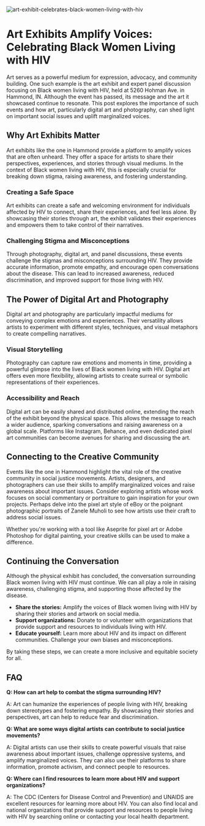 ![art-exhibit-celebrates-black-women-living-with-hiv](https://images.pexels.com/photos/11167639/pexels-photo-11167639.jpeg?auto=compress&cs=tinysrgb&fit=crop&h=627&w=1200)

# Art Exhibits Amplify Voices: Celebrating Black Women Living with HIV

Art serves as a powerful medium for expression, advocacy, and community building. One such example is the art exhibit and expert panel discussion focusing on Black women living with HIV, held at 5260 Hohman Ave. in Hammond, IN. Although the event has passed, its message and the art it showcased continue to resonate. This post explores the importance of such events and how art, particularly digital art and photography, can shed light on important social issues and uplift marginalized voices.

## Why Art Exhibits Matter

Art exhibits like the one in Hammond provide a platform to amplify voices that are often unheard. They offer a space for artists to share their perspectives, experiences, and stories through visual mediums. In the context of Black women living with HIV, this is especially crucial for breaking down stigma, raising awareness, and fostering understanding.

### Creating a Safe Space

Art exhibits can create a safe and welcoming environment for individuals affected by HIV to connect, share their experiences, and feel less alone. By showcasing their stories through art, the exhibit validates their experiences and empowers them to take control of their narratives.

### Challenging Stigma and Misconceptions

Through photography, digital art, and panel discussions, these events challenge the stigmas and misconceptions surrounding HIV. They provide accurate information, promote empathy, and encourage open conversations about the disease. This can lead to increased awareness, reduced discrimination, and improved support for those living with HIV.

## The Power of Digital Art and Photography

Digital art and photography are particularly impactful mediums for conveying complex emotions and experiences. Their versatility allows artists to experiment with different styles, techniques, and visual metaphors to create compelling narratives.

### Visual Storytelling

Photography can capture raw emotions and moments in time, providing a powerful glimpse into the lives of Black women living with HIV. Digital art offers even more flexibility, allowing artists to create surreal or symbolic representations of their experiences.

### Accessibility and Reach

Digital art can be easily shared and distributed online, extending the reach of the exhibit beyond the physical space. This allows the message to reach a wider audience, sparking conversations and raising awareness on a global scale. Platforms like Instagram, Behance, and even dedicated pixel art communities can become avenues for sharing and discussing the art.

## Connecting to the Creative Community

Events like the one in Hammond highlight the vital role of the creative community in social justice movements. Artists, designers, and photographers can use their skills to amplify marginalized voices and raise awareness about important issues. Consider exploring artists whose work focuses on social commentary or portraiture to gain inspiration for your own projects. Perhaps delve into the pixel art style of eBoy or the poignant photographic portraits of Zanele Muholi to see how artists use their craft to address social issues.

Whether you're working with a tool like Aseprite for pixel art or Adobe Photoshop for digital painting, your creative skills can be used to make a difference.

## Continuing the Conversation

Although the physical exhibit has concluded, the conversation surrounding Black women living with HIV must continue. We can all play a role in raising awareness, challenging stigma, and supporting those affected by the disease.

*   **Share the stories:** Amplify the voices of Black women living with HIV by sharing their stories and artwork on social media.
*   **Support organizations:** Donate to or volunteer with organizations that provide support and resources to individuals living with HIV.
*   **Educate yourself:** Learn more about HIV and its impact on different communities. Challenge your own biases and misconceptions.

By taking these steps, we can create a more inclusive and equitable society for all.

## FAQ

**Q: How can art help to combat the stigma surrounding HIV?**

A: Art can humanize the experiences of people living with HIV, breaking down stereotypes and fostering empathy. By showcasing their stories and perspectives, art can help to reduce fear and discrimination.

**Q: What are some ways digital artists can contribute to social justice movements?**

A: Digital artists can use their skills to create powerful visuals that raise awareness about important issues, challenge oppressive systems, and amplify marginalized voices. They can also use their platforms to share information, promote activism, and connect people to resources.

**Q: Where can I find resources to learn more about HIV and support organizations?**

A: The CDC (Centers for Disease Control and Prevention) and UNAIDS are excellent resources for learning more about HIV. You can also find local and national organizations that provide support and resources to people living with HIV by searching online or contacting your local health department.
